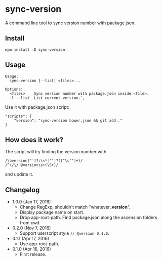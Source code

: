 sync-version
============
A command line tool to sync version number with package.json.

Install
-------
```
npm install -D sync-version
```

Usage
-----
```
Usage:
  sync-version [--list] <files>...
  
Options:
  <files>    Sync version number with package.json inside <file>.
  -l --list  List current version.`,
```

Use it with package.json script:

```
"scripts": {
	"version": "sync-version bower.json && git add ."
}
```

How does it work?
-----------------

The script will try finding the version number with

```
/\bversion["']?:\s*["']?([^\s'"]+)/
/^\/\/ @version\s+(\S+)/
```

and update it.

Changelog
---------
* 1.0.0 (Jan 17, 2016)
	- Change RegExp, shouldn't match "whatever_**version**".
	- Display package name on start.
	- Drop app-root-path. Find package.json along the ascension folders from cwd.
* 0.2.0 (Nov 7, 2016)
	- Support userscript style `// @version 0.1.0`.
* 0.1.1 (Apr 17, 2016)
	- Use app-root-path.
* 0.1.0 (Apr 16, 2016)
	- First release.
